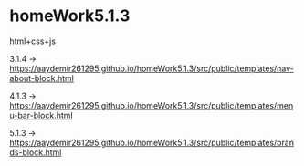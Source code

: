 # homeWork5.1.3
html+css+js

3.1.4 -> https://aaydemir261295.github.io/homeWork5.1.3/src/public/templates/nav-about-block.html

4.1.3 -> https://aaydemir261295.github.io/homeWork5.1.3/src/public/templates/menu-bar-block.html

5.1.3 -> https://aaydemir261295.github.io/homeWork5.1.3/src/public/templates/brands-block.html